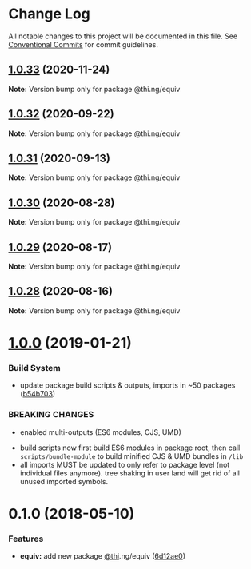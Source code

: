 # Change Log

All notable changes to this project will be documented in this file.
See [Conventional Commits](https://conventionalcommits.org) for commit guidelines.

## [1.0.33](https://github.com/thi-ng/umbrella/compare/@thi.ng/equiv@1.0.32...@thi.ng/equiv@1.0.33) (2020-11-24)

**Note:** Version bump only for package @thi.ng/equiv





## [1.0.32](https://github.com/thi-ng/umbrella/compare/@thi.ng/equiv@1.0.31...@thi.ng/equiv@1.0.32) (2020-09-22)

**Note:** Version bump only for package @thi.ng/equiv





## [1.0.31](https://github.com/thi-ng/umbrella/compare/@thi.ng/equiv@1.0.30...@thi.ng/equiv@1.0.31) (2020-09-13)

**Note:** Version bump only for package @thi.ng/equiv





## [1.0.30](https://github.com/thi-ng/umbrella/compare/@thi.ng/equiv@1.0.29...@thi.ng/equiv@1.0.30) (2020-08-28)

**Note:** Version bump only for package @thi.ng/equiv





## [1.0.29](https://github.com/thi-ng/umbrella/compare/@thi.ng/equiv@1.0.28...@thi.ng/equiv@1.0.29) (2020-08-17)

**Note:** Version bump only for package @thi.ng/equiv





## [1.0.28](https://github.com/thi-ng/umbrella/compare/@thi.ng/equiv@1.0.27...@thi.ng/equiv@1.0.28) (2020-08-16)

**Note:** Version bump only for package @thi.ng/equiv





# [1.0.0](https://github.com/thi-ng/umbrella/compare/@thi.ng/equiv@0.1.15...@thi.ng/equiv@1.0.0) (2019-01-21)

### Build System

* update package build scripts & outputs, imports in ~50 packages ([b54b703](https://github.com/thi-ng/umbrella/commit/b54b703))

### BREAKING CHANGES

* enabled multi-outputs (ES6 modules, CJS, UMD)

- build scripts now first build ES6 modules in package root, then call
  `scripts/bundle-module` to build minified CJS & UMD bundles in `/lib`
- all imports MUST be updated to only refer to package level
  (not individual files anymore). tree shaking in user land will get rid of
  all unused imported symbols.

<a name="0.1.0"></a>
# 0.1.0 (2018-05-10)

### Features

* **equiv:** add new package [@thi](https://github.com/thi).ng/equiv ([6d12ae0](https://github.com/thi-ng/umbrella/commit/6d12ae0))
